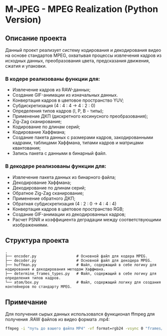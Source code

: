 # M-JPEG - MPEG Realization (Python Version)

## Описание проекта

Данный проект реализует систему кодирования и декодирования видео на основе стандартов MPEG, охватывая процессы извлечения кадров из исходных данных, преобразования цвета, предсказания движения, сжатия и упаковки.

### В кодере реализованы функции для: 

* Извлечение кадров из RAW-данных;
* Создание GIF-анимации из изначальных данных.
* Конвертация кадров в цветовое пространство YUV;
* Субдискретизация (4 : 4 : 4 -> 4 : 2 : 0)
* Определения типов кадров (I, P, B - типы);
* Применение ДКП (дискретного косинусного преобразования);
* Zig-Zag сканирование;
* Кодирование по длинам серий;
* Кодирование Хаффмана;
* Создание пакета данных с размерами кадров, закодированными кадрами, таблицами Хаффмана, типами кадров и матрицами квантования;
* Запись пакета с данными в бинарный файл.

### В декодере реализованы функции для: 

* Извлечение пакета данных из бинарного файла;
* Декодирование Хаффмана;
* Декодирование по длинам серий;
* Обратное Zig-Zag сканирование;
* Применение обратного ДКП;
* Обратная субдискретизация (4 : 2 : 0 -> 4 : 4 : 4)
* Конвертация кадров в цветовое пространство RGB;
* Создание GIF-анимации из декодированных кадров;
* Расчет PSNR и коэффициента деградации между соответствующими изображениями.

## Структура проекта

```plaintext
.
├── encoder.py                  # Основной файл для кодера MPEG.
├── decoder.py                  # Основной файл для декодера MPEG.
├── huffman.py                  # Файл, содержащий в себе логику для кодирования и декодирования методом Хаффмана.
├── determine_frames_types.py   # Файл, содержащий в себе логику для определения типов кадров.
└── atom/box.py                 # Файл, содержащий логику для создания контейнеров по стандарту MPEG.
```

## Примечание

Для получения сырых данных использовался функционал ffmpeg для получения .RAW файлов из видео формата .mp4:

```bash
ffmpeg -i "путь до вашего файла MP4" -vf format=rgb24 -vsync 0 "frames/frame_%d.RAW"
```



